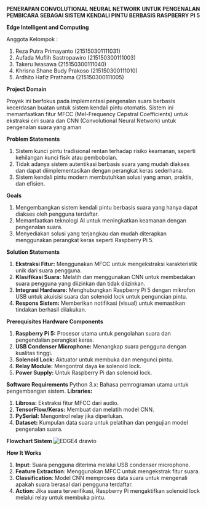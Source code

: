 **PENERAPAN CONVOLUTIONAL NEURAL NETWORK UNTUK PENGENALAN PEMBICARA SEBAGAI SISTEM KENDALI PINTU BERBASIS RASPBERRY PI 5**

**Edge Intelligent and Computing**

Anggota Kelompok :
1. Reza Putra Primayanto (215150301111031)
2. Aufada Muflih Sastropawiro (215150300111003)
3. Takeru Iwasawa (215150300111040)
4. Khrisna Shane Budy Prakoso (215150300111010)
5. Ardhito Hafiz Prathama (215150300111005)

**Project Domain**

Proyek ini berfokus pada implementasi pengenalan suara berbasis kecerdasan buatan untuk sistem kendali pintu otomatis. Sistem ini memanfaatkan fitur MFCC (Mel-Frequency Cepstral Coefficients) untuk ekstraksi ciri suara dan CNN (Convolutional Neural Network) untuk pengenalan suara yang aman

**Problem Statements**
1. Sistem kunci pintu tradisional rentan terhadap risiko keamanan, seperti kehilangan kunci fisik atau pembobolan.
2. Tidak adanya sistem autentikasi berbasis suara yang mudah diakses dan dapat diimplementasikan dengan perangkat keras sederhana.
3. Sistem kendali pintu modern membutuhkan solusi yang aman, praktis, dan efisien.

**Goals**
1. Mengembangkan sistem kendali pintu berbasis suara yang hanya dapat diakses oleh pengguna terdaftar.
2. Memanfaatkan teknologi AI untuk meningkatkan keamanan dengan pengenalan suara.
3. Menyediakan solusi yang terjangkau dan mudah diterapkan menggunakan perangkat keras seperti Raspberry Pi 5.

**Solution Statements**
1. **Ekstraksi Fitur:** Menggunakan MFCC untuk mengekstraksi karakteristik unik dari suara pengguna.
2. **Klasifikasi Suara:** Melatih dan menggunakan CNN untuk membedakan suara pengguna yang diizinkan dan tidak diizinkan.
3. **Integrasi Hardware:** Menghubungkan Raspberry Pi 5 dengan mikrofon USB untuk akuisisi suara dan solenoid lock untuk penguncian pintu.
4. **Respons Sistem:** Memberikan notifikasi (visual) untuk memastikan tindakan berhasil dilakukan.

**Prerequisites Hardware Components**
1. **Raspberry Pi 5:** Prosesor utama untuk pengolahan suara dan pengendalian perangkat keras.
2. **USB Condenser Microphone:** Menangkap suara pengguna dengan kualitas tinggi.
3. **Solenoid Lock:** Aktuator untuk membuka dan mengunci pintu.
4. **Relay Module:** Mengontrol daya ke solenoid lock.
5. **Power Supply:** Untuk Raspberry Pi dan solenoid lock.

**Software Requirements**
Python 3.x: Bahasa pemrograman utama untuk pengembangan sistem.
**Libraries:**
1. **Librosa:** Ekstraksi fitur MFCC dari audio.
2. **TensorFlow/Keras:** Membuat dan melatih model CNN.
3. **PySerial:** Mengontrol relay jika diperlukan.
4. **Dataset:** Kumpulan data suara untuk pelatihan dan pengujian model pengenalan suara.

**Flowchart Sistem**
![EDGE4 drawio](https://github.com/user-attachments/assets/6f3bea63-a45d-49f3-b235-94fb9f2fa5e1)

**How It Works**
1. **Input**: Suara pengguna diterima melalui USB condenser microphone.
2. **Feature Extraction**: Menggunakan MFCC untuk mengekstrak fitur suara.
3. **Classification**: Model CNN memproses data suara untuk mengenali apakah suara berasal dari pengguna terdaftar.
4. **Action**: Jika suara terverifikasi, Raspberry Pi mengaktifkan solenoid lock melalui relay untuk membuka pintu.




